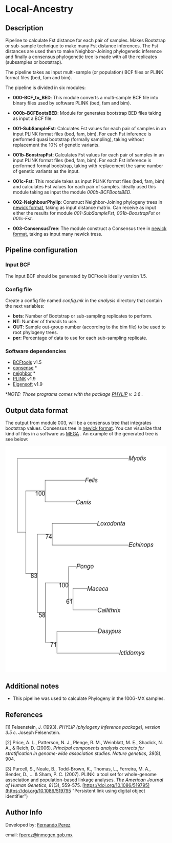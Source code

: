 # Local-Ancestry

## Description

Pipeline to calculate Fst distance for each pair of samples. Makes Bootstrap or sub-sample technique to make many Fst distance inferences. The Fst distances are used then to make Neighbor-Joining phylogenetic inference and finally a consensus phylogenetic tree is made with all the replicates (subsamples or bootstrap).

The pipeline takes as input multi-sample (or population) BCF files or PLINK format files (bed, fam and bim).

The pipeline is divided in six modules:

 - **000-BCF_to_BED**: This module converts a multi-sample BCF file into binary files used by software PLINK (bed, fam and bim).
 
 - **000b-BCFBootsBED**: Module for generates bootstrap BED files  taking as input a BCF file.
 
 - **001-SubSampleFst**:  Calculates Fst values for each pair of samples in an input PLINK format files (bed, fam, bim). For each Fst inference is performed quasi bootstrap (formally sampling), taking without replacement the 10% of genetic variants.
 
 - **001b-BoostrapFst**: Calculates Fst values for each pair of samples in an input PLINK format files (bed, fam, bim). For each Fst inference is performed formal bootstrap, taking with replacement the same number of genetic variants as the input.
 
 - **001c-Fst**: This module takes as input PLINK format files (bed, fam, bim) and calculates Fst values for each pair of samples. Ideally used this module taking as input the module *000b-BCFBootsBED*.
 
 - **002-NeighbourPhylip**: Construct Neighbor-Joining phylogeny trees in  [newick format](http://evolution.genetics.washington.edu/phylip/newicktree.html), taking as input distance matrix. Can receive as input either the results for module *001-SubSampleFst*, *001b-BoostrapFst* or *001c-Fst*.
 
 - **003-ConsensusTree**: The module construct a Consensus tree in [newick format](http://evolution.genetics.washington.edu/phylip/newicktree.html), taking as input many newick tress.
 

## Pipeline configuration

### Input BCF

The input BCF  should  be generated by BCFtools ideally version 1.5.

### Config file

Create a config file named *config.mk* in the *analysis* directory that contain the next variables:

 - **bots**:  Number of Bootstrap or sub-sampling replicates to perform.
 - **NT**: Number of threads to use.
 - **OUT**: Sample out-group number (according to the bim file) to be used to root phylogeny trees.
 - **per**: Percentage of data to use for each sub-sampling replicate.
### Software dependencies 

- [BCFtools](https://samtools.github.io/bcftools/bcftools.html) v1.5
- [consense](http://evolution.genetics.washington.edu/phylip/doc/consense.html) *
- [neighbor](http://evolution.genetics.washington.edu/phylip/doc/neighbor.html) *
- [PLINK](http://www.cog-genomics.org/plink2) v1.9
- [Eigensoft](https://github.com/DReichLab/EIG) v1.9




**NOTE: Those programs comes with the package [PHYLIP](http://evolution.genetics.washington.edu/phylip/) v. 3.6 .*




## Output data format
The output from module 003, will be a consensus tree that integrates bootstrap values. Consensus tree in [newick format](http://evolution.genetics.washington.edu/phylip/newicktree.html). You can visualize that kind of files in a software as [MEGA](https://www.megasoftware.net/)
. An example of the generated tree is see below:

![Phylogenetic tree](https://github.com/FRPV/planets/blob/master/Tree.png)


## Additional notes

 - This pipeline was used to calculate Phylogeny in the 100G-MX samples.

## References

[1] Felsenstein, J. (1993). *_PHYLIP (phylogeny inference package), version 3.5 c_*. Joseph Felsenstein.

[2] Price, A. L., Patterson, N. J., Plenge, R. M., Weinblatt, M. E., Shadick, N. A., & Reich, D. (2006). *Principal components analysis corrects for stratification in genome-wide association studies.* _Nature genetics_, _38_(8), 904.

[3] Purcell, S., Neale, B., Todd-Brown, K., Thomas, L., Ferreira, M. A., Bender, D., ... & Sham, P. C. (2007). PLINK: a tool set for whole-genome association and population-based linkage analyses. _The American Journal of Human Genetics_, _81_(3), 559-575. [https://doi.org/10.1086/519795](https://doi.org/10.1086/519795 "Persistent link using digital object identifier")

## Author Info
Developed by: [Fernando Perez](https://www.linkedin.com/in/fernandorpv/)

email: [fperez@inmegen.gob.mx](mailto:fperez@inmegen.gob.mx)

